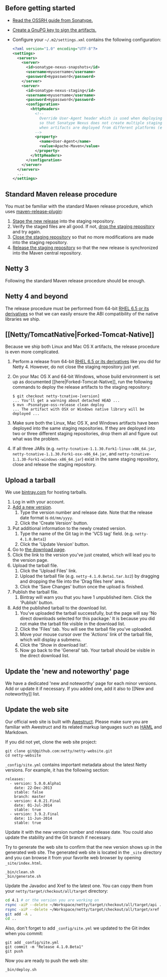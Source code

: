 ## Before getting started

* [Read the OSSRH guide from Sonatype.](http://central.sonatype.org/pages/ossrh-guide.html)
* [Create a GnuPG key to sign the artifacts.](https://docs.sonatype.org/display/Repository/How+To+Generate+PGP+Signatures+With+Maven)
* Configure your `~/.m2/settings.xml` contains the following configuration:

    ```xml
    <?xml version="1.0" encoding="UTF-8"?>
    <settings>
      <servers>
        <server>
          <id>sonatype-nexus-snapshots</id>
          <username>myusername</username>
          <password>mypassword</password>
        </server>
        <server>
          <id>sonatype-nexus-staging</id>
          <username>myusername</username>
          <password>mypassword</password>
          <configuration>
            <httpHeaders>
              <!--
                Override User-Agent header which is used when deploying an artifact
                so that Sonatype Nexus does not create multiple staging repositories
                when artifacts are deployed from different platforms (e.g. Linux and OSX).
              -->
              <property>
                <name>User-Agent</name>
                <value>Apache-Maven</value>
              </property>
            </httpHeaders>
          </configuration>
        </server>
      </servers>
      ...
    </settings>
    ```

## Standard Maven release procedure

You must be familiar with the standard Maven release procedure, which uses [maven-release-plugin](http://maven.apache.org/maven-release/maven-release-plugin/):

1. [Stage the new release](https://docs.sonatype.org/display/Repository/Stage+a+Release) into the staging repository.
1. Verify the staged files are all good.  If not, [drop the staging repository](https://docs.sonatype.org/display/Repository/Dropping+a+Staging+Repository) and try again.
1. [Close the staging repository](https://docs.sonatype.org/display/Repository/Closing+a+Staging+Repository) so that no more modifications are made into the staging repository.
1. [Release the staging repository](https://docs.sonatype.org/display/Repository/Releasing+a+Staging+Repository) so that the new release is synchronized into the Maven central repository.

## Netty 3

Following the standard Maven release procedure should be enough.

## Netty 4 and beyond

The release procedure must be performed from 64-bit [RHEL 6.5 or its derivatives] so that we can easily ensure the ABI compatibility of the native libraries we ship.

## [[Netty/TomcatNative|Forked-Tomcat-Native]]

Because we ship both Linux and Mac OS X artifacts, the release procedure is even more complicated.

1. Perform a release from 64-bit [RHEL 6.5 or its derivatives] like you did for Netty 4.  However, do not close the staging repository just yet.
1. On your Mac OS X and 64-bit Windows, whose build environment is set up as documented [[here|Forked-Tomcat-Native]], run the following commands to deploy the release artifacts to the staging repository:

    ```
    $ git checkout netty-tcnative-[version]
    ... You'll get a warning about detached HEAD ...
    $ mvn -Psonatype-oss-release clean deploy
    ... The artifact with OSX or Windows native library will be deployed ...
    ```

1. Make sure both the Linux, Mac OS X, and Windows artifacts have been deployed into the same staging repositories.  If they are deployed into two or three different staging repositories, drop them all and figure out what was the problem.
1. If all three JARs (e.g. `netty-tcnative-1.1.30.Fork1-linux-x86_64.jar`, `netty-tcnative-1.1.30.Fork1-osx-x86_64.jar`, and `netty-tcnative-1.1.30-Fork1-windows-x86_64.jar`) exist in the same staging repository, close and release the staging repository.

## Upload a tarball

We use [bintray.com](https://bintray.com/netty/downloads/netty/view) for hosting tarballs.

1. Log in with your account.
1. [Add a new version](https://bintray.com/netty/downloads/netty/new/version).
   1. Type the version number and release date.  Note that the release date format is `dd/mm/yyyy`.
   1. Click the 'Create Version' button.
1. Put additional information to the newly created version.
   1. Type the name of the Git tag in the 'VCS tag' field. (e.g. `netty-4.1.0.Beta1`) 
   1. Click the 'Update Version' button.
1. Go to [the download page](https://bintray.com/netty/downloads/netty/view).
1. Click the link to the version you've just created, which will lead you to the version page.
1. Upload the tarball file.
   1. Click the 'Upload Files' link.
   1. Upload the tarball file (e.g. `netty-4.1.0.Beta1.tar.bz2`) by dragging and dropping the file into the 'Drag files here' area.
   1. Click the 'Save Changes' button once the upload is finished.
1. Publish the tarball file.
   1. Bintray will warn you that you have 1 unpublished item. Click the 'Publish' button.
1. Add the published tarball to the download list.
   1. You've uploaded the tarball successfully, but the page will say 'No direct downloads selected for this package.'  It is because you did not make the tarball file visible in the download list.
   1. Click the 'Files' tab.  You will see the tarball file you've uploaded.
   1. Move your mouse cursor over the 'Actions' link of the tarball file, which will display a submenu.
   1. Click the 'Show in download list'.
   1. Now go back to the 'General' tab. Your tarball should be visible in the direct download list.

## Update the 'new and noteworthy' page

We have a dedicated 'new and noteworthy' page for each minor versions.  Add or update it if necessary.  If you added one, add it also to [[New and noteworthy]] list.

## Update the web site

Our official web site is built with [Awestruct](http://awestruct.org/). Please make sure you are familiar with Awestruct and its related markup languages such as [HAML](http://haml.info/) and Markdown.

If you did not yet, clone the web site project:

```
git clone git@github.com:netty/netty-website.git
cd netty-website
```

`_config/site.yml` contains important metadata about the latest Netty versions.  For example, it has the following section:

```
releases:
  - version: 5.0.0.Alpha1
    date: 22-Dec-2013
    stable: false
    branch: master
  - version: 4.0.21.Final
    date: 01-Jul-2014
    stable: true
  - version: 3.9.2.Final
    date: 11-Jun-2014
    stable: true
```

Update it with the new version number and release date.  You could also update the stability and the Git branch if necessary.

Try to generate the web site to confirm that the new version shows up in the generated web site.  The generated web site is located in the `_site` directory and you can browse it from your favorite web browser by opening `_site/index.html`.

```
_bin/clean.sh
_bin/generate.sh
```

Update the Javadoc and Xref to the latest one.  You can copy them from your `netty/target/checkout/all/target` directory:

```bash
cd 4.1 # or the version you are working on
rsync -aiP --delete ~/Workspace/netty/target/checkout/all/target/api .
rsync -aiP --delete ~/Workspace/netty/target/checkout/all/target/xref .
git add -A .
cd ..
```

Also, don't forget to add `_config/site.yml` we updated to the Git index when you commit:

```
git add _config/site.yml
git commit -m "Release 4.1.0.Beta1"
git push
```

Now you are ready to push the web site:

```
_bin/deploy.sh
```

[RHEL 6.5 or its derivatives]: http://en.wikipedia.org/wiki/Red_Hat_Enterprise_Linux_derivatives
